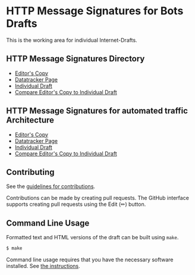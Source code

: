<!-- regenerate: off (set to off if you edit this file) -->

# HTTP Message Signatures for Bots Drafts

This is the working area for individual Internet-Drafts.

## HTTP Message Signatures Directory

* [Editor's Copy](https://thibmeu.github.io/http-message-signatures-directory/#go.draft-meunier-httpbis-http-message-signatures-directory.html)
* [Datatracker Page](https://datatracker.ietf.org/doc/draft-meunier-httpbis-http-message-signatures-directory)
* [Individual Draft](https://datatracker.ietf.org/doc/html/draft-meunier-httpbis-http-message-signatures-directory)
* [Compare Editor's Copy to Individual Draft](https://thibmeu.github.io/http-message-signatures-directory/#go.draft-meunier-httpbis-http-message-signatures-directory.diff)

## HTTP Message Signatures for automated traffic Architecture

* [Editor's Copy](https://thibmeu.github.io/http-message-signatures-directory/#go.draft-meunier-web-bot-auth-architecture.html)
* [Datatracker Page](https://datatracker.ietf.org/doc/draft-meunier-web-bot-auth-architecture)
* [Individual Draft](https://datatracker.ietf.org/doc/html/draft-meunier-web-bot-auth-architecture)
* [Compare Editor's Copy to Individual Draft](https://thibmeu.github.io/http-message-signatures-directory/#go.draft-meunier-web-bot-auth-architecture.diff)


## Contributing

See the
[guidelines for contributions](https://github.com/thibmeu/http-message-signatures-directory/blob/main/CONTRIBUTING.md).

Contributions can be made by creating pull requests.
The GitHub interface supports creating pull requests using the Edit (✏) button.


## Command Line Usage

Formatted text and HTML versions of the draft can be built using `make`.

```sh
$ make
```

Command line usage requires that you have the necessary software installed.  See
[the instructions](https://github.com/martinthomson/i-d-template/blob/main/doc/SETUP.md).

